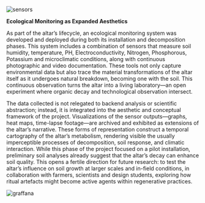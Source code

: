 ![sensors](../imagenes/6N5A9370.jpg)

**Ecological Monitoring as Expanded Aesthetics**

As part of the altar’s lifecycle, an ecological monitoring system was developed and deployed during both its installation and decomposition phases. This system includes a combination of sensors that measure soil humidity, temperature, PH, Electroconductivity, Nitrogen, Phosphorous, Potassium and microclimatic conditions, along with continuous photographic and video documentation. These tools not only capture environmental data but also trace the material transformations of the altar itself as it undergoes natural breakdown, becoming one with the soil. This continuous observation turns the altar into a living laboratory—an open experiment where organic decay and technological observation intersect.

The data collected is not relegated to backend analysis or scientific abstraction; instead, it is integrated into the aesthetic and conceptual framework of the project. Visualizations of the sensor outputs—graphs, heat maps, time-lapse footage—are archived and exhibited as extensions of the altar’s narrative. These forms of representation construct a temporal cartography of the altar’s metabolism, rendering visible the usually imperceptible processes of decomposition, soil response, and climatic interaction. While this phase of the project focused on a pilot installation, preliminary soil analyses already suggest that the altar’s decay can enhance soil quality. This opens a fertile direction for future research: to test the altar’s influence on soil growth at larger scales and in-field conditions, in collaboration with farmers, scientists and design students, exploring how ritual artefacts might become active agents within regenerative practices.

![graffana](../imagenes/Captura%de%pantalla%2025-07-03%175311.jpg)
